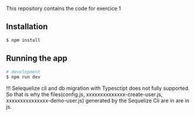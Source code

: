 This repository contains the code for exercice 1

## Installation

```bash
$ npm install
```

## Running the app

```bash
# development
$ npm run dev
```

!!! Selequelize cli and db migration with Typesctipt does not fully supported. So that is why the files(config.js, xxxxxxxxxxxxxx-create-user.js, xxxxxxxxxxxxxxx-demo-user.js) generated by the Sequelize Cli are in are in js.
